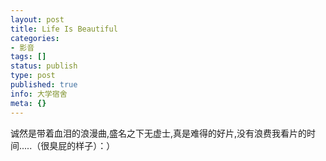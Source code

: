 ```yaml
---
layout: post
title: Life Is Beautiful
categories:
- 影音
tags: []
status: publish
type: post
published: true
info: 大学宿舍
meta: {}
---
```


诚然是带着血泪的浪漫曲,盛名之下无虚士,真是难得的好片,没有浪费我看片的时间.....（很臭屁的样子）：）
